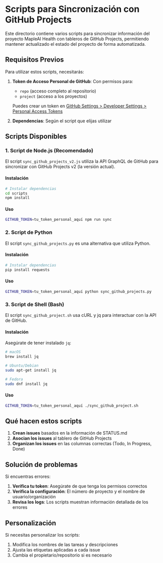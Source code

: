 # Scripts para Sincronización con GitHub Projects

Este directorio contiene varios scripts para sincronizar información del proyecto MapleAI Health con tableros de GitHub Projects, permitiendo mantener actualizado el estado del proyecto de forma automatizada.

## Requisitos Previos

Para utilizar estos scripts, necesitarás:

1. **Token de Acceso Personal de GitHub**: Con permisos para:
   - `repo` (acceso completo al repositorio)
   - `project` (acceso a los proyectos)

   Puedes crear un token en [GitHub Settings > Developer Settings > Personal Access Tokens](https://github.com/settings/tokens)

2. **Dependencias**: Según el script que elijas utilizar

## Scripts Disponibles

### 1. Script de Node.js (Recomendado)

El script `sync_github_projects_v2.js` utiliza la API GraphQL de GitHub para sincronizar con GitHub Projects v2 (la versión actual).

#### Instalación

```bash
# Instalar dependencias
cd scripts
npm install
```

#### Uso

```bash
GITHUB_TOKEN=tu_token_personal_aquí npm run sync
```

### 2. Script de Python

El script `sync_github_projects.py` es una alternativa que utiliza Python.

#### Instalación

```bash
# Instalar dependencias
pip install requests
```

#### Uso

```bash
GITHUB_TOKEN=tu_token_personal_aquí python sync_github_projects.py
```

### 3. Script de Shell (Bash)

El script `sync_github_project.sh` usa cURL y jq para interactuar con la API de GitHub.

#### Instalación

Asegúrate de tener instalado `jq`:

```bash
# macOS
brew install jq

# Ubuntu/Debian
sudo apt-get install jq

# Fedora
sudo dnf install jq
```

#### Uso

```bash
GITHUB_TOKEN=tu_token_personal_aquí ./sync_github_project.sh
```

## Qué hacen estos scripts

1. **Crean issues** basados en la información de STATUS.md
2. **Asocian los issues** al tablero de GitHub Projects
3. **Organizan los issues** en las columnas correctas (Todo, In Progress, Done)

## Solución de problemas

Si encuentras errores:

1. **Verifica tu token**: Asegúrate de que tenga los permisos correctos
2. **Verifica la configuración**: El número de proyecto y el nombre de usuario/organización
3. **Revisa los logs**: Los scripts muestran información detallada de los errores

## Personalización

Si necesitas personalizar los scripts:

1. Modifica los nombres de las tareas y descripciones
2. Ajusta las etiquetas aplicadas a cada issue
3. Cambia el propietario/repositorio si es necesario 